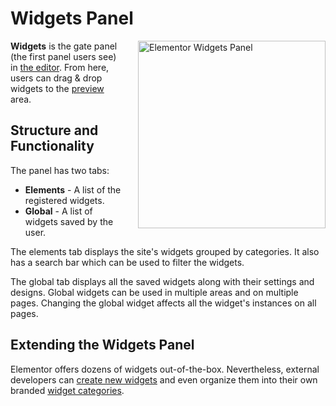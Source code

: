 # Widgets Panel

<Badge type="tip" vertical="top" text="Elementor Core" /> <Badge type="warning" vertical="top" text="Basic" />

<img src="/assets/img/widgets-panel.png" alt="Elementor Widgets Panel" style="float: right; width: 300px; margin-left: 20px; margin-bottom: 20px;">

**Widgets** is the gate panel (the first panel users see) in [the editor](/editor/). From here, users can drag & drop widgets to the [preview](/editor/elementor-preview) area.

## Structure and Functionality

The panel has two tabs:

* **Elements** - A list of the registered widgets.
* **Global** - A list of widgets saved by the user.

The elements tab displays the site's widgets grouped by categories. It also has a search bar which can be used to filter the widgets.

The global tab displays all the saved widgets along with their settings and designs. Global widgets can be used in multiple areas and on multiple pages. Changing the global widget affects all the widget's instances on all pages.

## Extending the Widgets Panel

Elementor offers dozens of widgets out-of-the-box. Nevertheless, external developers can [create new widgets](/widgets/) and even organize them into their own branded [widget categories](/widgets/widget-categories).

